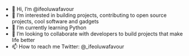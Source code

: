 - 👋 Hi, I’m @ifeoluwafavour
- 👀 I’m interested in building projects, contributing to open source projects, cool software and gadgets
- 🌱 I’m currently learning Python
- 💞️ I’m looking to collaborate with developers to build projects that make life better 
- 📫 How to reach me Twitter: @_ifeoluwafavour

<!---
ifeoluwafavour/ifeoluwafavour is a ✨ special ✨ repository because its `README.md` (this file) appears on your GitHub profile.
You can click the Preview link to take a look at your changes.
--->
